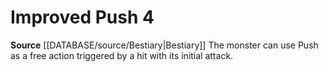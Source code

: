 ﻿---
actions: '[free-action]'
id: '29'
name: Improved Push
rarity: Common
rus_type_level: null
source: '[[DATABASE/source/Bestiary|Bestiary]]'
trait: null
type: Creature Ability

---
# Improved Push <span class="action-icon">4</span>

**Source** [[DATABASE/source/Bestiary|Bestiary]]
The monster can use Push as a free action triggered by a hit with its initial attack.